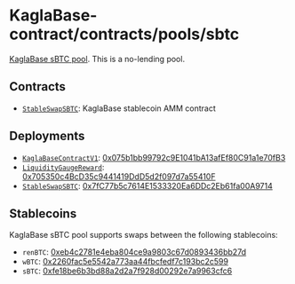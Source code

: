 # KaglaBase-contract/contracts/pools/sbtc

[KaglaBase sBTC pool](https://www.KaglaBase.fi/sbtc). This is a no-lending pool.

## Contracts

* [`StableSwapSBTC`](StableSwapSBTC.vy): KaglaBase stablecoin AMM contract

## Deployments

* [`KaglaBaseContractV1`](../../tokens/KaglaTokenV1.vy): [0x075b1bb99792c9E1041bA13afEf80C91a1e70fB3](https://etherscan.io/address/0x075b1bb99792c9E1041bA13afEf80C91a1e70fB3)
* [`LiquidityGaugeReward`](../../gauges/LiquidityGaugeReward.vy): [0x705350c4BcD35c9441419DdD5d2f097d7a55410F](https://etherscan.io/address/0x705350c4BcD35c9441419DdD5d2f097d7a55410F)
* [`StableSwapSBTC`](StableSwapSBTC.vy): [0x7fC77b5c7614E1533320Ea6DDc2Eb61fa00A9714](https://etherscan.io/address/0x7fC77b5c7614E1533320Ea6DDc2Eb61fa00A9714)

## Stablecoins

KaglaBase sBTC pool supports swaps between the following stablecoins:

* `renBTC`: [0xeb4c2781e4eba804ce9a9803c67d0893436bb27d](https://etherscan.io/address/0xeb4c2781e4eba804ce9a9803c67d0893436bb27d)
* `wBTC`: [0x2260fac5e5542a773aa44fbcfedf7c193bc2c599](https://etherscan.io/address/0x2260fac5e5542a773aa44fbcfedf7c193bc2c599)
* `sBTC`: [0xfe18be6b3bd88a2d2a7f928d00292e7a9963cfc6](https://etherscan.io/address/0xfe18be6b3bd88a2d2a7f928d00292e7a9963cfc6)
